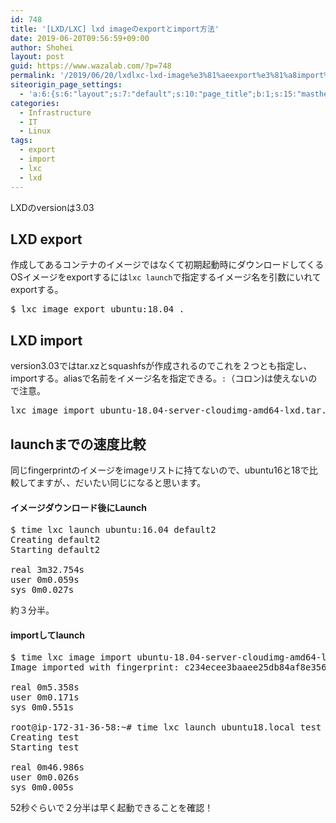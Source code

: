 ```yaml
---
id: 748
title: '[LXD/LXC] lxd imageのexportとimport方法'
date: 2019-06-20T09:56:59+09:00
author: Shohei
layout: post
guid: https://www.wazalab.com/?p=748
permalink: '/2019/06/20/lxdlxc-lxd-image%e3%81%aeexport%e3%81%a8import%e6%96%b9%e6%b3%95/'
siteorigin_page_settings:
  - 'a:6:{s:6:"layout";s:7:"default";s:10:"page_title";b:1;s:15:"masthead_margin";b:1;s:13:"footer_margin";b:1;s:16:"display_masthead";b:1;s:22:"display_footer_widgets";b:1;}'
categories:
  - Infrastructure
  - IT
  - Linux
tags:
  - export
  - import
  - lxc
  - lxd
---
```

LXDのversionは3.03

## LXD export

作成してあるコンテナのイメージではなくて初期起動時にダウンロードしてくるOSイメージをexportするには`lxc launch`で指定するイメージ名を引数にいれてexportする。
 
<pre class="theme:dark-terminal lang:default decode:true " >$ lxc image export ubuntu:18.04 .</pre> 

## LXD import

version3.03ではtar.xzとsquashfsが作成されるのでこれを２つとも指定し、importする。aliasで名前をイメージ名を指定できる。`:`（コロン)は使えないので注意。


<pre class="theme:dark-terminal lang:default decode:true " >lxc image import ubuntu-18.04-server-cloudimg-amd64-lxd.tar.xz ubuntu-18.04-server-cloudimg-amd64.squashfs --alias ubuntu18.local</pre> 


## launchまでの速度比較

同じfingerprintのイメージをimageリストに持てないので、ubuntu16と18で比較してますが、、だいたい同じになると思います。

#### イメージダウンロード後にLaunch

 
<pre class="theme:dark-terminal lang:default decode:true " >$ time lxc launch ubuntu:16.04 default2
Creating default2
Starting default2 

real 3m32.754s
user 0m0.059s
sys 0m0.027s</pre> 


約３分半。


#### importしてlaunch

<pre class="theme:dark-terminal lang:default decode:true " >$ time lxc image import ubuntu-18.04-server-cloudimg-amd64-lxd.tar.xz ubuntu-18.04-server-cloudimg-amd64.squashfs --alias ubuntu18.local
Image imported with fingerprint: c234ecee3baaee25db84af8e3565347e948bfceb3bf7c820bb1ce95adcffeaa8

real 0m5.358s
user 0m0.171s
sys 0m0.551s

root@ip-172-31-36-58:~# time lxc launch ubuntu18.local test
Creating test
Starting test

real 0m46.986s
user 0m0.026s
sys 0m0.005s</pre> 

52秒ぐらいで２分半は早く起動できることを確認！



